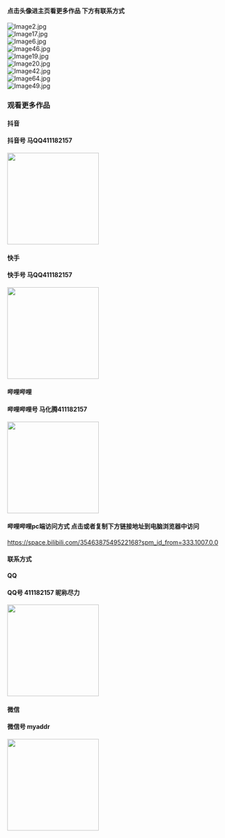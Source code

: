 #### 点击头像进主页看更多作品 下方有联系方式
 <img src='https://img.alicdn.com/imgextra/i1/1658540494/O1CN01NijKjm1FWIbazsYxt_!!1658540494.jpg' alt='Image2.jpg' /></br> 
 <img src='https://img.alicdn.com/imgextra/i1/1658540494/O1CN01QVC9ju1FWIbe0GpuW_!!1658540494.jpg' alt='Image17.jpg' /></br> 
 <img src='https://img.alicdn.com/imgextra/i4/1658540494/O1CN01bbs4C61FWIbdBVuO2_!!1658540494.jpg' alt='Image6.jpg' /></br> 
 <img src='https://img.alicdn.com/imgextra/i3/1658540494/O1CN01UEQVAg1FWIbZM6GKG_!!1658540494.jpg' alt='Image46.jpg' /></br> 
 <img src='https://img.alicdn.com/imgextra/i2/1658540494/O1CN01UCQfxs1FWIbXzNSWF_!!1658540494.jpg' alt='Image19.jpg' /></br> 
 <img src='https://img.alicdn.com/imgextra/i3/1658540494/O1CN01hSH2AI1FWIbXzNvcZ_!!1658540494.jpg' alt='Image20.jpg' /></br> 
 <img src='https://img.alicdn.com/imgextra/i3/1658540494/O1CN012snQ0O1FWIbYxFzdV_!!1658540494.jpg' alt='Image42.jpg' /></br> 
 <img src='https://img.alicdn.com/imgextra/i1/1658540494/O1CN018Tzduh1FWIbdBXv6x_!!1658540494.jpg' alt='Image64.jpg' /></br> 
 <img src='https://img.alicdn.com/imgextra/i1/1658540494/O1CN01azvHj81FWIbf4VO0a_!!1658540494.jpg' alt='Image49.jpg' /></br>
### 观看更多作品

#### 抖音
#### 抖音号  马QQ411182157
<img src="https://gitee.com/QQ411182157/mingpian/raw/master/douyin.png" width="210px">

#### 快手
#### 快手号  马QQ411182157

<img src="https://gitee.com/QQ411182157/mingpian/raw/master/kuaishou.jpg" width="210px">

#### 哔哩哔哩
#### 哔哩哔哩号  马化腾411182157

<img src="https://gitee.com/QQ411182157/mingpian/raw/master/bili.png" width="210px">

#### 哔哩哔哩pc端访问方式 点击或者复制下方链接地址到电脑浏览器中访问

https://space.bilibili.com/3546387549522168?spm_id_from=333.1007.0.0


#### 联系方式
#### QQ
#### QQ号 411182157 昵称尽力

<img src="https://gitee.com/QQ411182157/mingpian/raw/master/qq.jpg" width="210px">

#### 微信
#### 微信号 myaddr

<img src="https://gitee.com/QQ411182157/mingpian/raw/master/weixin.png" width="210px">
